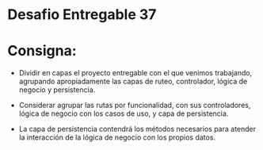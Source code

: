 # Desafio Entregable 37

# Consigna:  

- Dividir en capas el proyecto entregable con el que venimos trabajando, agrupando apropiadamente las capas de ruteo, controlador, lógica de negocio y persistencia.

- Considerar agrupar las rutas por funcionalidad, con sus controladores, lógica de negocio con los casos de uso, y capa de persistencia.

- La capa de persistencia contendrá los métodos necesarios para atender la interacción de la lógica de negocio con los propios datos.

